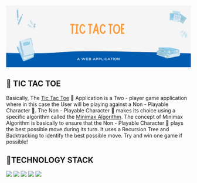 <img src="IMG/banner.png" />

<h2>🎰 TIC TAC TOE</h2>
Basically, The <a href="https://ajaiqmar.github.io/TIC_TAC_TOE/">Tic Tac Toe</a> 🎰 Application is a Two - player game application where in this case the User will be playing against a Non - Playable Character 🤖. The Non - Playable Character 🤖 makes its choice using a specific algorithm called the <a href="https://www.geeksforgeeks.org/minimax-algorithm-in-game-theory-set-1-introduction/">Minimax Algorithm</a>. The concept of Minimax Algorithm is basically to ensure that the Non - Playable Character 🤖 plays the best possible move during its turn. It uses a Recursion Tree and Backtracking to identify the best possible move. Try and win one game if possible!

<h2> 📱TECHNOLOGY STACK </h2>

<a href="https://developer.mozilla.org/en-US/docs/Learn/Getting_started_with_the_web/HTML_basics"><img src="https://img.shields.io/badge/HTML-%20-brightgreen" /></a>
<a href="https://developer.mozilla.org/en-US/docs/Web/CSS"><img src="https://img.shields.io/badge/CSS-%20-red" /></a>
<a href="https://developer.mozilla.org/en-US/docs/Web/JavaScript"><img src="https://img.shields.io/badge/JS-%20-blue" /></a>
<a href="https://api.jquery.com/"><img src="https://img.shields.io/badge/jQuery-%20-orange" /></a>
<a href="https://getbootstrap.com/docs/5.0/getting-started/introduction/"><img src="https://img.shields.io/badge/Bootstrap-%20-violet" /></a>


